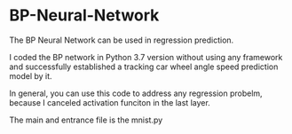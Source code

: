 # BP-Neural-Network
The BP Neural Network can be used in regression prediction.

I coded the BP network in Python 3.7 version without using any framework and successfully established a tracking car wheel angle speed prediction model by it.

In general, you can use this code to address any regression probelm, because I canceled activation funciton in the last layer.

The main and entrance file is the mnist.py
